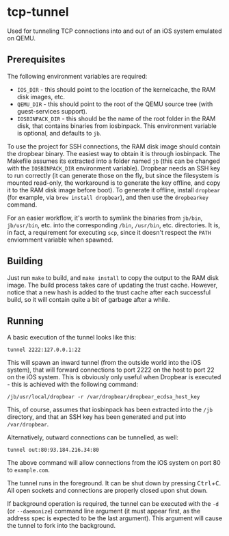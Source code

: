 # tcp-tunnel

Used for tunneling TCP connections into and out of an iOS system emulated on
QEMU.

## Prerequisites

The following environment variables are required:

* `IOS_DIR` - this should point to the location of the kernelcache, the RAM
disk images, etc.
* `QEMU_DIR` - this should point to the root of the QEMU source tree
(with guest-services support).
* `IOSBINPACK_DIR` - this should be the name of the root folder in the RAM
disk, that contains binaries from iosbinpack. This environment variable is
optional, and defaults to `jb`.

To use the project for SSH connections, the RAM disk image should contain the
dropbear binary. The easiest way to obtain it is through iosbinpack. The
Makefile assumes its extracted into a folder named `jb` (this can be changed
with the `IOSBINPACK_DIR` environment variable). Dropbear needs an SSH key to
run correctly (it can generate those on the fly, but since the filesystem is
mounted read-only, the workaround is to generate the key offline, and copy it
to the RAM disk image before boot). To generate it offline, install `dropbear`
(for example, via `brew install dropbear`), and then use the `dropbearkey`
command.

For an easier workflow, it's worth to symlink the binaries from `jb/bin`,
`jb/usr/bin`, etc. into the corresponding `/bin`, `/usr/bin`, etc. directories.
It is, in fact, a requirement for executing `scp`, since it doesn't respect the
`PATH` enviornment variable when spawned.

## Building

Just run `make` to build, and `make install` to copy the output to the RAM disk
image. The build process takes care of updating the trust cache. However,
notice that a new hash is added to the trust cache after each successful build,
so it will contain quite a bit of garbage after a while.

## Running

A basic execution of the tunnel looks like this:

```tunnel 2222:127.0.0.1:22```

This will spawn an inward tunnel (from the outside world into the iOS system),
that will forward connections to port 2222 on the host to port 22 on the iOS
system. This is obviously only useful when Dropbear is executed - this is
achieved with the following command:

```/jb/usr/local/dropbear -r /var/dropbear/dropbear_ecdsa_host_key```

This, of course, assumes that iosbinpack has been extracted into the `/jb`
directory, and that an SSH key has been generated and put into `/var/dropbear`.

Alternatively, outward connections can be tunnelled, as well:

```tunnel out:80:93.184.216.34:80```

The above command will allow connections from the iOS system on port 80 to
`example.com`.

The tunnel runs in the foreground. It can be shut down by pressing
<kbd>Ctrl</kbd>+<kbd>C</kbd>. All open sockets and connections are properly
closed upon shut down.

If background operation is required, the tunnel can be executed with the `-d`
(or `--daemonize`) command line argument (it must appear first, as the
address spec is expected to be the last argument). This argument will cause the
tunnel to fork into the background.